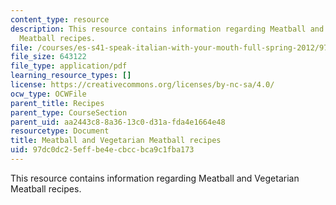 ```yaml
---
content_type: resource
description: This resource contains information regarding Meatball and Vegetarian
  Meatball recipes.
file: /courses/es-s41-speak-italian-with-your-mouth-full-spring-2012/97dc0dc25effbe4ecbccbca9c1fba173_MITES_S41S12_recipe_5.pdf
file_size: 643122
file_type: application/pdf
learning_resource_types: []
license: https://creativecommons.org/licenses/by-nc-sa/4.0/
ocw_type: OCWFile
parent_title: Recipes
parent_type: CourseSection
parent_uid: aa2443c8-8a36-13c0-d31a-fda4e1664e48
resourcetype: Document
title: Meatball and Vegetarian Meatball recipes
uid: 97dc0dc2-5eff-be4e-cbcc-bca9c1fba173
---
```

This resource contains information regarding Meatball and Vegetarian Meatball recipes.